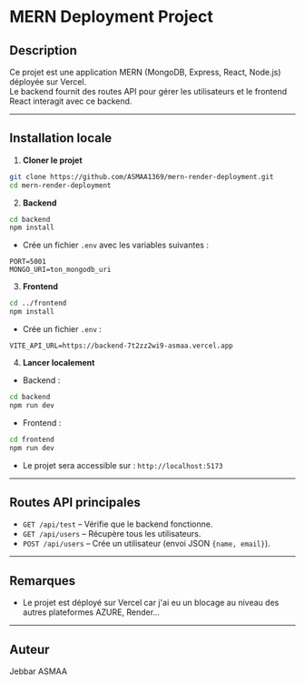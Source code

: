 # MERN Deployment Project

## Description
Ce projet est une application MERN (MongoDB, Express, React, Node.js) déployée sur Vercel.  
Le backend fournit des routes API pour gérer les utilisateurs et le frontend React interagit avec ce backend.

---

## Installation locale

1. **Cloner le projet**
```bash
git clone https://github.com/ASMAA1369/mern-render-deployment.git
cd mern-render-deployment
````

2. **Backend**

```bash
cd backend
npm install
```

* Crée un fichier `.env` avec les variables suivantes :

```
PORT=5001
MONGO_URI=ton_mongodb_uri
```

3. **Frontend**

```bash
cd ../frontend
npm install
```

* Crée un fichier `.env` :

```
VITE_API_URL=https://backend-7t2zz2wi9-asmaa.vercel.app
```

4. **Lancer localement**

* Backend :

```bash
cd backend
npm run dev
```

* Frontend :

```bash
cd frontend
npm run dev
```

* Le projet sera accessible sur : `http://localhost:5173`

---

## Routes API principales

* `GET /api/test` – Vérifie que le backend fonctionne.
* `GET /api/users` – Récupère tous les utilisateurs.
* `POST /api/users` – Crée un utilisateur (envoi JSON `{name, email}`).

---

## Remarques

* Le projet est déployé sur Vercel car j'ai eu un blocage au niveau des autres plateformes AZURE, Render...


---

## Auteur

Jebbar ASMAA


